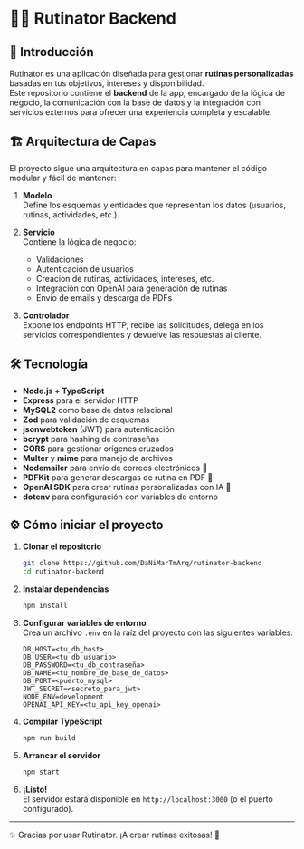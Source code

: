 # 🏃‍♂️ Rutinator Backend

## 🚀 Introducción

Rutinator es una aplicación diseñada para gestionar **rutinas personalizadas** basadas en tus objetivos, intereses y disponibilidad.  
Este repositorio contiene el **backend** de la app, encargado de la lógica de negocio, la comunicación con la base de datos y la integración con servicios externos para ofrecer una experiencia completa y escalable.

## 🏗️ Arquitectura de Capas

El proyecto sigue una arquitectura en capas para mantener el código modular y fácil de mantener:

1. **Modelo**  
   Define los esquemas y entidades que representan los datos (usuarios, rutinas, actividades, etc.).

2. **Servicio**  
   Contiene la lógica de negocio:

   - Validaciones
   - Autenticación de usuarios
   - Creacion de rutinas, actividades, intereses, etc.
   - Integración con OpenAI para generación de rutinas
   - Envío de emails y descarga de PDFs

3. **Controlador**  
   Expone los endpoints HTTP, recibe las solicitudes, delega en los servicios correspondientes y devuelve las respuestas al cliente.

## 🛠️ Tecnología

- **Node.js + TypeScript**
- **Express** para el servidor HTTP
- **MySQL2** como base de datos relacional
- **Zod** para validación de esquemas
- **jsonwebtoken** (JWT) para autenticación
- **bcrypt** para hashing de contraseñas
- **CORS** para gestionar orígenes cruzados
- **Multer** y **mime** para manejo de archivos
- **Nodemailer** para envío de correos electrónicos 📧
- **PDFKit** para generar descargas de rutina en PDF 📄
- **OpenAI SDK** para crear rutinas personalizadas con IA 🤖
- **dotenv** para configuración con variables de entorno

## ⚙️ Cómo iniciar el proyecto

1. **Clonar el repositorio**

   ```bash
   git clone https://github.com/DaNiMarTmArq/rutinator-backend
   cd rutinator-backend
   ```

2. **Instalar dependencias**

   ```bash
   npm install
   ```

3. **Configurar variables de entorno**  
   Crea un archivo `.env` en la raíz del proyecto con las siguientes variables:

   ```env
   DB_HOST=<tu_db_host>
   DB_USER=<tu_db_usuario>
   DB_PASSWORD=<tu_db_contraseña>
   DB_NAME=<tu_nombre_de_base_de_datos>
   DB_PORT=<puerto_mysql>
   JWT_SECRET=<secreto_para_jwt>
   NODE_ENV=development
   OPENAI_API_KEY=<tu_api_key_openai>
   ```

4. **Compilar TypeScript**

   ```bash
   npm run build
   ```

5. **Arrancar el servidor**

   ```bash
   npm start
   ```

6. **¡Listo!**  
   El servidor estará disponible en `http://localhost:3000` (o el puerto configurado).

---

✨ Gracias por usar Rutinator. ¡A crear rutinas exitosas! 💪
